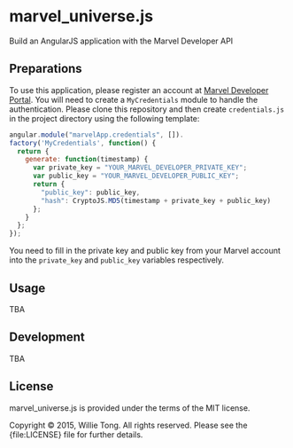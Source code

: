 # marvel_universe.js
Build an AngularJS application with the Marvel Developer API

## Preparations
To use this application, please register an account at [Marvel Developer Portal](http://developer.marvel.com/).
You will need to create a `MyCredentials` module to handle the authentication.
Please clone this repository and then create `credentials.js` in the project directory using the following template:

```javascript
angular.module("marvelApp.credentials", []).
factory('MyCredentials', function() {
  return {
    generate: function(timestamp) {
      var private_key = "YOUR_MARVEL_DEVELOPER_PRIVATE_KEY";
      var public_key = "YOUR_MARVEL_DEVELOPER_PUBLIC_KEY";
      return {
        "public_key": public_key,
        "hash": CryptoJS.MD5(timestamp + private_key + public_key)
      };
    }
  };
});
```

You need to fill in the private key and public key from your Marvel account into the `private_key` and `public_key` variables respectively.

## Usage
TBA

## Development
TBA

## License

marvel_universe.js is provided under the terms of the MIT license.

Copyright &copy; 2015, Willie Tong. All rights reserved. Please see the {file:LICENSE} file for further details.
